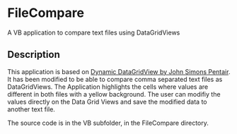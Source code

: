 # FileCompare
A VB application to compare text files using DataGridViews

## Description

This application is based on [Dynamic DataGridView by John Simons Pentair](https://code.msdn.microsoft.com/windowsdesktop/Create-a-Dynamic-f779794b#content). It has been modified to be able to compare comma separated text files as DataGridViews. The Application highlights the cells where values are different in both files with a yellow background. The user can modifiy the values directly on the Data Grid Views and save the modified data to another text file.

The source code is in the VB subfolder, in the FileCompare directory. 

